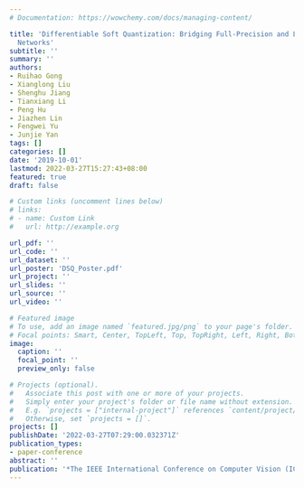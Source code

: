```yaml
---
# Documentation: https://wowchemy.com/docs/managing-content/

title: 'Differentiable Soft Quantization: Bridging Full-Precision and Low-Bit Neural
  Networks'
subtitle: ''
summary: ''
authors:
- Ruihao Gong
- Xianglong Liu
- Shenghu Jiang
- Tianxiang Li
- Peng Hu
- Jiazhen Lin
- Fengwei Yu
- Junjie Yan
tags: []
categories: []
date: '2019-10-01'
lastmod: 2022-03-27T15:27:43+08:00
featured: true
draft: false

# Custom links (uncomment lines below)
# links:
# - name: Custom Link
#   url: http://example.org

url_pdf: ''
url_code: ''
url_dataset: ''
url_poster: 'DSQ_Poster.pdf'
url_project: ''
url_slides: ''
url_source: ''
url_video: ''

# Featured image
# To use, add an image named `featured.jpg/png` to your page's folder.
# Focal points: Smart, Center, TopLeft, Top, TopRight, Left, Right, BottomLeft, Bottom, BottomRight.
image:
  caption: ''
  focal_point: ''
  preview_only: false

# Projects (optional).
#   Associate this post with one or more of your projects.
#   Simply enter your project's folder or file name without extension.
#   E.g. `projects = ["internal-project"]` references `content/project/deep-learning/index.md`.
#   Otherwise, set `projects = []`.
projects: []
publishDate: '2022-03-27T07:29:00.032371Z'
publication_types:
- paper-conference
abstract: ''
publication: '*The IEEE International Conference on Computer Vision (ICCV)*'
---
```

